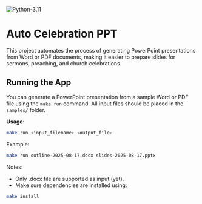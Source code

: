 ![Python-3.11](https://img.shields.io/badge/python-%3E=3.11-blue?logo=python)

# Auto Celebration PPT

This project automates the process of generating PowerPoint presentations from Word or PDF documents, making it easier
to prepare slides for sermons, preaching, and church celebrations.

## Running the App

You can generate a PowerPoint presentation from a sample Word or PDF file using the `make run` command. All input files
should be placed in the `samples/` folder.

**Usage:**

```bash
make run <input_filename> <output_file>
```

Example:

```bash
make run outline-2025-08-17.docx slides-2025-08-17.pptx
```

Notes:

- Only .docx file are supported as input (yet).
- Make sure dependencies are installed using:

```bash
make install
```
